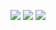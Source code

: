 ![](https://raw.githubusercontent.com/haradesu0/haradesu0/main/profile-summary-card-output/dark/0-profile-details.svg)
![](https://raw.githubusercontent.com/haradesu0/haradesu0/main/profile-summary-card-output/dark/1-repos-per-language.svg)
![](https://github-profile-summary-cards.vercel.app/api/cards/profile-details?username=haradesu0&theme=2077)
